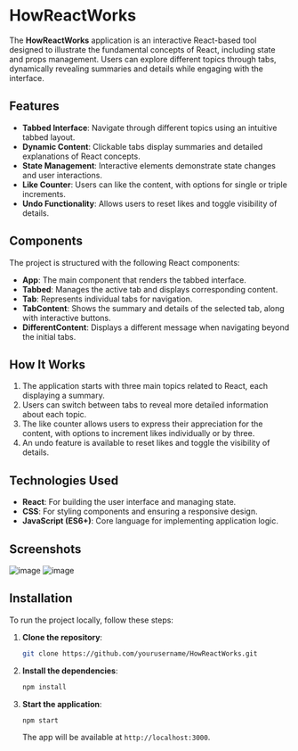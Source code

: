 # HowReactWorks

The **HowReactWorks** application is an interactive React-based tool designed to illustrate the fundamental concepts of React, including state and props management. Users can explore different topics through tabs, dynamically revealing summaries and details while engaging with the interface.

## Features

- **Tabbed Interface**: Navigate through different topics using an intuitive tabbed layout.
- **Dynamic Content**: Clickable tabs display summaries and detailed explanations of React concepts.
- **State Management**: Interactive elements demonstrate state changes and user interactions.
- **Like Counter**: Users can like the content, with options for single or triple increments.
- **Undo Functionality**: Allows users to reset likes and toggle visibility of details.

## Components

The project is structured with the following React components:

- **App**: The main component that renders the tabbed interface.
- **Tabbed**: Manages the active tab and displays corresponding content.
- **Tab**: Represents individual tabs for navigation.
- **TabContent**: Shows the summary and details of the selected tab, along with interactive buttons.
- **DifferentContent**: Displays a different message when navigating beyond the initial tabs.

## How It Works

1. The application starts with three main topics related to React, each displaying a summary.
2. Users can switch between tabs to reveal more detailed information about each topic.
3. The like counter allows users to express their appreciation for the content, with options to increment likes individually or by three.
4. An undo feature is available to reset likes and toggle the visibility of details.

## Technologies Used

- **React**: For building the user interface and managing state.
- **CSS**: For styling components and ensuring a responsive design.
- **JavaScript (ES6+)**: Core language for implementing application logic.

## Screenshots

![image](https://github.com/user-attachments/assets/4396a05d-b4be-4c69-8362-517c2748b82b)
![image](https://github.com/user-attachments/assets/6febab13-04e8-44f8-be80-216965bf8e17)

## Installation

To run the project locally, follow these steps:

1. **Clone the repository**:
   ```bash
   git clone https://github.com/yourusername/HowReactWorks.git
   ```
2. **Install the dependencies**:
   ```bash
   npm install
   ```
3. **Start the application**:
   ```bash
   npm start
   ```
   
   The app will be available at `http://localhost:3000`.
